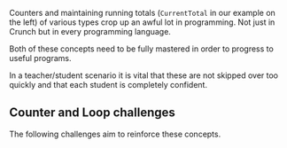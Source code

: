 Counters and maintaining running totals (`CurrentTotal` in our example on the left) of various types crop up an awful lot in programming. Not just in Crunch but in every programming language.

Both of these concepts need to be fully mastered in order to progress to useful programs.

In a teacher/student scenario it is vital that these are not skipped over too quickly and that each student is completely confident.

## Counter and Loop challenges
The following challenges aim to reinforce these concepts.

